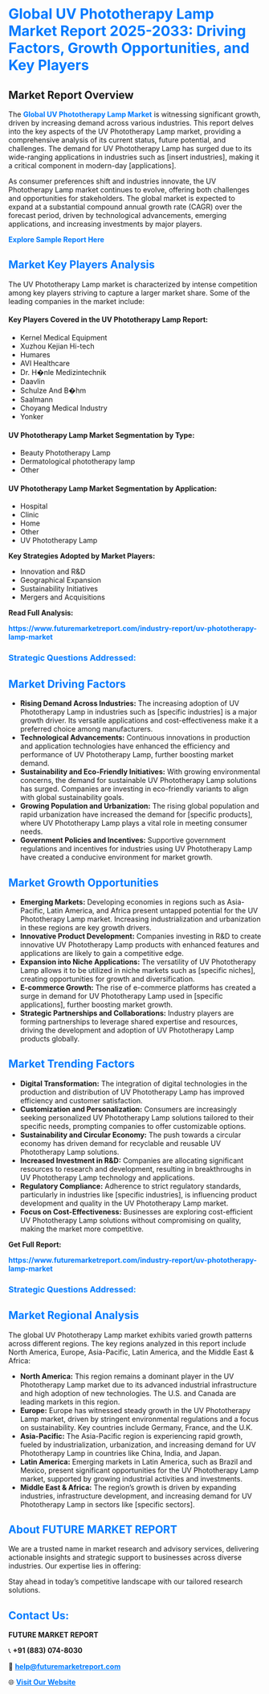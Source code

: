 <h1 style="color: #007BFF;">Global UV Phototherapy Lamp Market Report 2025-2033: Driving Factors, Growth Opportunities, and Key Players</h1>

<section id="overview">
<h2>Market Report Overview</h2>
<p>The <a href="https://www.futuremarketreport.com/industry-report/uv-phototherapy-lamp-market" style="color: #007BFF; text-decoration: none;"><strong>Global UV Phototherapy Lamp Market</strong></a> is witnessing significant growth, driven by increasing demand across various industries. This report delves into the key aspects of the UV Phototherapy Lamp market, providing a comprehensive analysis of its current status, future potential, and challenges. The demand for UV Phototherapy Lamp has surged due to its wide-ranging applications in industries such as [insert industries], making it a critical component in modern-day [applications].</p>
<p>As consumer preferences shift and industries innovate, the UV Phototherapy Lamp market continues to evolve, offering both challenges and opportunities for stakeholders. The global market is expected to expand at a substantial compound annual growth rate (CAGR) over the forecast period, driven by technological advancements, emerging applications, and increasing investments by major players.</p>
</section>

<section id="overview">
<p><a href="https://www.futuremarketreport.com/request-sample/reportId=123596" style="color: #007BFF; text-decoration: none;"><strong>Explore Sample Report Here</strong></a></p>
</section>

<section id="key-players">
<h2 style="color: #007BFF;">Market Key Players Analysis</h2>
<p>The UV Phototherapy Lamp market is characterized by intense competition among key players striving to capture a larger market share. Some of the leading companies in the market include:</p>
<h4>Key Players Covered in the UV Phototherapy Lamp Report:</h4>
<ul><li>Kernel Medical Equipment</li><li>Xuzhou Kejian Hi-tech</li><li>Humares</li><li>AVI Healthcare</li><li>Dr. H�nle Medizintechnik</li><li>Daavlin</li><li>Schulze And B�hm</li><li>Saalmann</li><li>Choyang Medical Industry</li><li>Yonker</li></ul>
<h4>UV Phototherapy Lamp Market Segmentation by Type:</h4>
<ul><li>Beauty Phototherapy Lamp</li><li>Dermatological phototherapy lamp</li><li>Other</li></ul>

<h4>UV Phototherapy Lamp Market Segmentation by Application:</h4>
<ul><li>Hospital</li><li>Clinic</li><li>Home</li><li>Other</li><li>UV Phototherapy Lamp</li></ul>
<p><strong>Key Strategies Adopted by Market Players:</strong></p>
<ul>
<li>Innovation and R&D</li>
<li>Geographical Expansion</li>
<li>Sustainability Initiatives</li>
<li>Mergers and Acquisitions</li>
</ul>
</section>

<section>
<p><strong>Read Full Analysis: </strong></p><a href="https://www.futuremarketreport.com/industry-report/uv-phototherapy-lamp-market" style="color: #007BFF; text-decoration: none;"><strong>https://www.futuremarketreport.com/industry-report/uv-phototherapy-lamp-market</strong></a>
<h3 style="color: #007BFF;">Strategic Questions Addressed:</h3>
</section>

<section id="driving-factors">
<h2 style="color: #007BFF;">Market Driving Factors</h2>
<ul>
<li><strong>Rising Demand Across Industries:</strong> The increasing adoption of UV Phototherapy Lamp in industries such as [specific industries] is a major growth driver. Its versatile applications and cost-effectiveness make it a preferred choice among manufacturers.</li>
<li><strong>Technological Advancements:</strong> Continuous innovations in production and application technologies have enhanced the efficiency and performance of UV Phototherapy Lamp, further boosting market demand.</li>
<li><strong>Sustainability and Eco-Friendly Initiatives:</strong> With growing environmental concerns, the demand for sustainable UV Phototherapy Lamp solutions has surged. Companies are investing in eco-friendly variants to align with global sustainability goals.</li>
<li><strong>Growing Population and Urbanization:</strong> The rising global population and rapid urbanization have increased the demand for [specific products], where UV Phototherapy Lamp plays a vital role in meeting consumer needs.</li>
<li><strong>Government Policies and Incentives:</strong> Supportive government regulations and incentives for industries using UV Phototherapy Lamp have created a conducive environment for market growth.</li>
</ul>
</section>

<section id="growth-opportunities">
<h2 style="color: #007BFF;">Market Growth Opportunities</h2>
<ul>
<li><strong>Emerging Markets:</strong> Developing economies in regions such as Asia-Pacific, Latin America, and Africa present untapped potential for the UV Phototherapy Lamp market. Increasing industrialization and urbanization in these regions are key growth drivers.</li>
<li><strong>Innovative Product Development:</strong> Companies investing in R&D to create innovative UV Phototherapy Lamp products with enhanced features and applications are likely to gain a competitive edge.</li>
<li><strong>Expansion into Niche Applications:</strong> The versatility of UV Phototherapy Lamp allows it to be utilized in niche markets such as [specific niches], creating opportunities for growth and diversification.</li>
<li><strong>E-commerce Growth:</strong> The rise of e-commerce platforms has created a surge in demand for UV Phototherapy Lamp used in [specific applications], further boosting market growth.</li>
<li><strong>Strategic Partnerships and Collaborations:</strong> Industry players are forming partnerships to leverage shared expertise and resources, driving the development and adoption of UV Phototherapy Lamp products globally.</li>
</ul>
</section>

<section id="trending-factors">
<h2 style="color: #007BFF;">Market Trending Factors</h2>
<ul>
<li><strong>Digital Transformation:</strong> The integration of digital technologies in the production and distribution of UV Phototherapy Lamp has improved efficiency and customer satisfaction.</li>
<li><strong>Customization and Personalization:</strong> Consumers are increasingly seeking personalized UV Phototherapy Lamp solutions tailored to their specific needs, prompting companies to offer customizable options.</li>
<li><strong>Sustainability and Circular Economy:</strong> The push towards a circular economy has driven demand for recyclable and reusable UV Phototherapy Lamp solutions.</li>
<li><strong>Increased Investment in R&D:</strong> Companies are allocating significant resources to research and development, resulting in breakthroughs in UV Phototherapy Lamp technology and applications.</li>
<li><strong>Regulatory Compliance:</strong> Adherence to strict regulatory standards, particularly in industries like [specific industries], is influencing product development and quality in the UV Phototherapy Lamp market.</li>
<li><strong>Focus on Cost-Effectiveness:</strong> Businesses are exploring cost-efficient UV Phototherapy Lamp solutions without compromising on quality, making the market more competitive.</li>
</ul>
</section>

<section>
<p><strong>Get Full Report: </strong></p><a href="https://www.futuremarketreport.com/industry-report/uv-phototherapy-lamp-market" style="color: #007BFF; text-decoration: none;"><strong>https://www.futuremarketreport.com/industry-report/uv-phototherapy-lamp-market</strong></a>
<h3 style="color: #007BFF;">Strategic Questions Addressed:</h3>
</section>


<section id="regional-analysis">
<h2 style="color: #007BFF;">Market Regional Analysis</h2>
<p>The global UV Phototherapy Lamp market exhibits varied growth patterns across different regions. The key regions analyzed in this report include North America, Europe, Asia-Pacific, Latin America, and the Middle East & Africa:</p>
<ul>
<li><strong>North America:</strong> This region remains a dominant player in the UV Phototherapy Lamp market due to its advanced industrial infrastructure and high adoption of new technologies. The U.S. and Canada are leading markets in this region.</li>
<li><strong>Europe:</strong> Europe has witnessed steady growth in the UV Phototherapy Lamp market, driven by stringent environmental regulations and a focus on sustainability. Key countries include Germany, France, and the U.K.</li>
<li><strong>Asia-Pacific:</strong> The Asia-Pacific region is experiencing rapid growth, fueled by industrialization, urbanization, and increasing demand for UV Phototherapy Lamp in countries like China, India, and Japan.</li>
<li><strong>Latin America:</strong> Emerging markets in Latin America, such as Brazil and Mexico, present significant opportunities for the UV Phototherapy Lamp market, supported by growing industrial activities and investments.</li>
<li><strong>Middle East & Africa:</strong> The region’s growth is driven by expanding industries, infrastructure development, and increasing demand for UV Phototherapy Lamp in sectors like [specific sectors].</li>
</ul>
</section>

<footer>
<h2 style="color: #007BFF;">About FUTURE MARKET REPORT</h2>
<p>We are a trusted name in market research and advisory services, delivering actionable insights and strategic support to businesses across diverse industries. Our expertise lies in offering:</p>

<p>Stay ahead in today’s competitive landscape with our tailored research solutions.</p>

<h2 style="color: #007BFF;">Contact Us:</h2>
<p><strong>FUTURE MARKET REPORT</strong></p>
<p>📞 <strong>+91 (883) 074-8030</strong></p>
<p>📧 <strong><a href="mailto:help@futuremarketreport.com" style="color: #007BFF;">help@futuremarketreport.com</a></strong></p>
<p>🌐 <strong><a href="https://www.futuremarketreport.com/" style="color: #007BFF;">Visit Our Website</a></strong></p>
</footer>